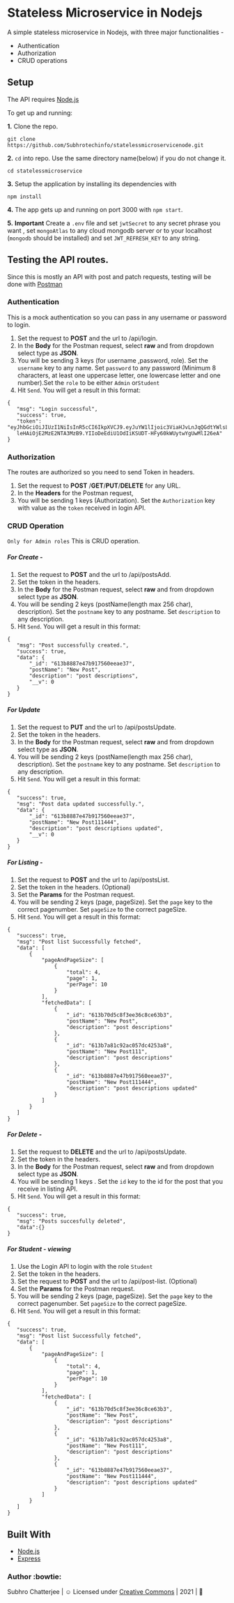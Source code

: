 # Stateless Microservice in Nodejs

A simple stateless microservice in Nodejs, with three major functionalities -

 * Authentication
 * Authorization
 * CRUD operations


## Setup

The API requires [Node.js](https://nodejs.org/en/download/)

To get up and running: 

**1.** Clone the repo.
```
git clone https://github.com/Subhrotechinfo/statelessmicroservicenode.git
```

**2.**  ```cd``` into repo. Use the same directory name(below) if you do not change it.
```
cd statelessmicroservice
```

**3.**  Setup the application by installing its dependencies with
```
npm install
```

**4.**  The app gets up and running on port 3000 with ```npm start```.

**5.**  **Important** Create a ```.env``` file and set ```jwtSecret``` to any secret phrase you want , set ```mongoAtlas``` to any cloud mongodb server or to your localhost (```mongodb``` should be installed) and set ```JWT_REFRESH_KEY``` to any string.
 

## Testing the API routes.

Since this is mostly an API with post and patch requests, testing will be done with [Postman](https://www.getpostman.com/)

### Authentication
This is a mock authentication so you can pass in any username or password to login.
 1. Set the request to **POST** and the url to /api/login. 
 2. In the **Body** for the Postman request, select **raw** and from dropdown select type as **JSON**.
 3. You will be sending 3 keys (for username ,password, role). Set the ```username``` key to any name. Set ```password``` to any password (Minimum 8 characters, at least one uppercase letter, one lowercase letter and one number).Set the ```role``` to be either ```Admin``` or```Student``` 
 4. Hit ```Send```. You will get a result in this format:
 ```
 {
    "msg": "Login successful",
    "success": true,
    "token": "eyJhbGciOiJIUzI1NiIsInR5cCI6IkpXVCJ9.eyJuYW1lIjoic3ViaHJvLnJqQGdtYWlsLmNvbSIsInJvbGUiOiJTdHVkZW50IiwiaWF0IjoxNjMxMjkwNzMwLCJ
    leHAiOjE2MzE2NTA3MzB9.YIIoDeEdiU1OdIiKSUDT-HFy60kWUytwYgUwMlI26eA"
}
 ```

### Authorization
The routes are authorized so you need to send Token in headers.
 1. Set the request to **POST** /**GET**/**PUT**/**DELETE** for any URL. 
 2. In the **Headers** for the Postman request, 
 3. You will be sending 1 keys (Authorization). Set the ```Authorization``` key with value as the ```token``` received in login API.
 
### CRUD Operation 
```Only for Admin roles```
This is CRUD operation. 
##### For Create  - 
 1. Set the request to **POST** and the url to /api/postsAdd. 
 2. Set the token in the headers.
 3. In the **Body** for the Postman request, select **raw** and from dropdown select type as **JSON**.
 4. You will be sending 2 keys (postName(length  max 256 char), description). Set the ```postname``` key to any postname. Set ```description``` to any description. 
 5. Hit ```Send```. You will get a result in this format:
 ```
 {
    "msg": "Post successfully created.",
    "success": true,
    "data": {
        "_id": "613b8887e47b917560eeae37",
        "postName": "New Post",
        "description": "post descriptions",
        "__v": 0
    }
}
 ```
##### For Update   
 1. Set the request to **PUT** and the url to /api/postsUpdate. 
 2. Set the token in the headers.
 3. In the **Body** for the Postman request, select **raw** and from dropdown select type as **JSON**.
 4. You will be sending 2 keys (postName(length  max 256 char), description). Set the ```postname``` key to any postname. Set ```description``` to any description. 
 5. Hit ```Send```. You will get a result in this format:
 ```
 {
    "success": true,
    "msg": "Post data updated successfully.",
    "data": {
        "_id": "613b8887e47b917560eeae37",
        "postName": "New Post111444",
        "description": "post descriptions updated",
        "__v": 0
    }
}
 ```

##### For Listing  - 
 1. Set the request to **POST** and the url to /api/postsList. 
 2. Set the token in the headers.
 (Optional)
 3. Set the **Params** for the Postman request.
 4.  You will be sending 2 keys (page, pageSize). Set the ```page``` key to the correct pagenumber. Set ```pageSize``` to the correct pageSize. 
 5. Hit ```Send```. You will get a result in this format:
 ```
 {
    "success": true,
    "msg": "Post list Successfully fetched",
    "data": [
        {
            "pageAndPageSize": [
                {
                    "total": 4,
                    "page": 1,
                    "perPage": 10
                }
            ],
            "fetchedData": [
                {
                    "_id": "613b70d5c8f3ee36c8ce63b3",
                    "postName": "New Post",
                    "description": "post descriptions"
                },
                {
                    "_id": "613b7a81c92ac057dc4253a8",
                    "postName": "New Post111",
                    "description": "post descriptions"
                },
                {
                    "_id": "613b8887e47b917560eeae37",
                    "postName": "New Post111444",
                    "description": "post descriptions updated"
                }
            ]
        }
    ]
}
 ```


##### For Delete  - 
 1. Set the request to **DELETE** and the url to /api/postsUpdate. 
 2. Set the token in the headers.
 3. In the **Body** for the Postman request, select **raw** and from dropdown select type as **JSON**.
 4. You will be sending 1 keys . Set the ```id``` key to the id for the post that you receive in listing API.
 5. Hit ```Send```. You will get a result in this format:
 ```
{
    "success": true,
    "msg": "Posts succesfully deleted",
    "data":{}
}
 ```

##### For Student - viewing
1. Use the Login API to login with the role ```Student```
2. Set the token in the headers.
3. Set the request to **POST** and the url to /api/post-list. 
(Optional)
4. Set the **Params** for the Postman request.
5.  You will be sending 2 keys (page, pageSize). Set the ```page``` key to the correct pagenumber. Set ```pageSize``` to the correct pageSize. 
6. Hit ```Send```. You will get a result in this format:
 ```
{
    "success": true,
    "msg": "Post list Successfully fetched",
    "data": [
        {
            "pageAndPageSize": [
                {
                    "total": 4,
                    "page": 1,
                    "perPage": 10
                }
            ],
            "fetchedData": [
                {
                    "_id": "613b70d5c8f3ee36c8ce63b3",
                    "postName": "New Post",
                    "description": "post descriptions"
                },
                {
                    "_id": "613b7a81c92ac057dc4253a8",
                    "postName": "New Post111",
                    "description": "post descriptions"
                },
                {
                    "_id": "613b8887e47b917560eeae37",
                    "postName": "New Post111444",
                    "description": "post descriptions updated"
                }
            ]
        }
    ]
}
 ```
## Built With

 * [Node.js](https://nodejs.org)
 * [Express](https://expressjs.com/)

### Author :bowtie:
Subhro Chatterjee | :relaxed: Licensed under [Creative Commons](https://creativecommons.org/licenses/by-sa/4.0/) | 2021 | :pray:
